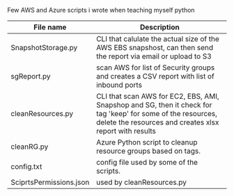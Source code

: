 Few AWS and Azure scripts i wrote when teaching myself python

File name | Description
| ------------- |-------------
SnapshotStorage.py | CLI that calulate the actual size of the AWS EBS snapshost, can then send the report via email or upload to S3
sgReport.py | scan AWS for list of Security groups and creates a CSV report with list of inbound ports
cleanResources.py | CLI that scan AWS for EC2, EBS, AMI, Snapshop and SG, then it check for tag 'keep' for some of the resources, delete the resources and creates xlsx report with results
cleanRG.py | Azure Python script to cleanup resource groups based on tags.
config.txt | config file used by some of the scripts.
SciprtsPermissions.json | used by cleanResources.py
